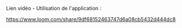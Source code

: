 
Lien vidéo - Utilisation de l'application :

https://www.loom.com/share/9df68152463747d6a08cb5432d444dc8
